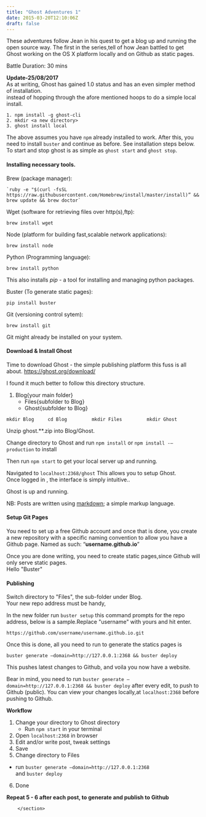 ```yaml
---
title: "Ghost Adventures 1"
date: 2015-03-20T12:10:06Z
draft: false
---
```


<section class="post-content">
            <p>These adventures follow Jean in his quest to get a blog up and running the open source way. The first in the series,tell of how Jean battled to get Ghost working on the OS X platform locally and on Github as static pages.</p>
<p>Battle Duration: 30 mins</p>
<p><strong>Update-25/08/2017</strong><br>
As at writing, Ghost has gained 1.0 status and has an even simpler method of installation.<br>
instead of hopping through the afore mentioned hoops to do a simple local install.</p>
<pre><code>1. npm install -g ghost-cli
2. mkdir &lt;a new directory&gt;
3. ghost install local
</code></pre>
<p>The above assumes you have <code>npm</code> already installed to work. After this, you need to install <code>buster</code> and continue as before. See installation steps below.<br>
To start and stop ghost is as simple as <code>ghost start</code> and <code>ghost stop</code>.</p>
<h4 id="installingnecessarytools">Installing necessary tools.</h4>
<p>Brew (package manager):</p>
<pre><code>`ruby -e "$(curl -fsSL https://raw.githubusercontent.com/Homebrew/install/master/install)” &amp;&amp; brew update &amp;&amp; brew doctor`
</code></pre>
<p>Wget (software for retrieving files over http(s),ftp):</p>
<p><code>brew install wget</code></p>
<p>Node (platform for building fast,scalable network applications):</p>
<p><code>brew install node</code></p>
<p>Python (Programming language):</p>
<p><code>brew install python</code></p>
<p>This also installs <em>pip</em> - a tool for installing and managing python packages.</p>
<p>Buster (To generate static pages):</p>
<p><code>pip install buster</code></p>
<p>Git (versioning control sytem):</p>
<p><code>brew install git</code></p>
<p>Git might already be installed on your system.</p>
<h4 id="downloadinstallghost">Download &amp; Install Ghost</h4>
<p>Time to  download Ghost - the simple publishing platform this fuss is all about. <a href="https://ghost.org/download/">https://ghost.org/download/</a></p>
<p>I found it much better to follow this directory structure.</p>
<ol>
<li>Blog{your main folder}
<ul>
<li>Files{subfolder to Blog}<br></li>
<li>Ghost{subfolder to Blog}</li>
</ul>
</li>
</ol>
<p><code>mkdir Blog 	cd Blog 		mkdir Files 		mkdir Ghost</code></p>
<p>Unzip ghost.**.zip  into Blog/Ghost.</p>
<p>Change directory to Ghost and run <code>npm install</code>  or <code>npm install -—production</code> to install</p>
<p>Then run <code>npm start</code> to get your local server up and running.</p>
<p>Navigated to <code>localhost:2368/ghost</code> This allows you to setup Ghost.<br>
Once logged in , the interface is simply intuitive..</p>
<p>Ghost is up and running.</p>
<p>NB: Posts are written using <a href="https://help.github.com/articles/markdown-basics/"> markdown</a>; a simple markup language.</p>
<h4 id="setupgitpages">Setup Git Pages</h4>
<p>You need to set up a free Github account and once that is done, you create a new repository with a specific naming convention to allow you have a Github page. Named as such:  “<strong>username.github.io</strong>”</p>
<p>Once you are done writing, you need to create static pages,since Github will only serve static pages.<br>
Hello "Buster"</p>
<h4 id="publishing">Publishing</h4>
<p>Switch directory to "Files", the sub-folder under Blog.<br>
Your new repo address must be handy,</p>
<p>In the new folder  run <code>buster setup</code> this command prompts for the repo address, below is a sample.Replace "username" with yours and hit enter.</p>
<p><code>https://github.com/username/username.github.io.git</code></p>
<p>Once this is done, all you need to run to generate the statics pages is</p>
<p><code>buster generate —domain=http://127.0.0.1:2368 &amp;&amp; buster deploy</code></p>
<p>This pushes latest changes to Github, and voila  you now have a website.</p>
<p>Bear in mind, you need to run <code>buster generate —domain=http://127.0.0.1:2368 &amp;&amp; buster deploy</code>  after every edit, to push to Github (public). You can view your changes locally,at <code>localhost:2368</code> before pushing to Github.</p>
<p><strong>Workflow</strong></p>
<ol>
<li>Change your directory to Ghost directory
<ul>
<li>Run <code>npm start</code> in your terminal</li>
</ul>
</li>
<li>Open <code>localhost:2368</code> in browser</li>
<li>Edit and/or write post, tweak settings</li>
<li>Save</li>
<li>Change directory to Files</li>
</ol>
<ul>
<li>run <code>buster generate —domain=http://127.0.0.1:2368</code><br>
and <code>buster deploy</code></li>
</ul>
<ol start="6">
<li>Done</li>
</ol>
<p><strong>Repeat 5 - 6 after each post, to generate and publish to Github</strong></p>

        </section>